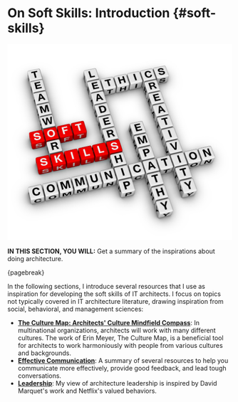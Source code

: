 

# On Soft Skills: Introduction {#soft-skills}

![image by istock](assets/images/iStock-1201288484.jpg)

**IN THIS SECTION, YOU WILL:**  Get a summary of the inspirations about doing architecture.

{pagebreak}

In the following sections, I introduce several resources that I use as inspiration for developing the soft skills of IT architects. I focus on topics not typically covered in IT architecture literature, drawing inspiration from social, behavioral, and management sciences:

* **[The Culture Map: Architects' Culture Mindfield Compass](#culture-map)**: In multinational organizations, architects will work with many different cultures. The work of Erin Meyer, The Culture Map, is a beneficial tool for architects to work harmoniously with people from various cultures and backgrounds.
* **[Effective Communication](communication)**: A summary of several resources to help you communicate more effectively, provide good feedback, and lead tough conversations.
* **[Leadership](#leadership)**: My view of architecture leadership is inspired by David Marquet's work and Netflix's valued behaviors.
